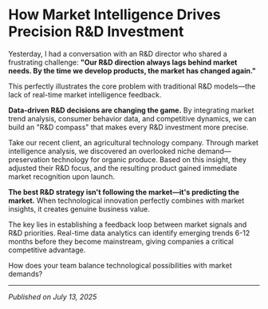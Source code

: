 # How Market Intelligence Drives Precision R&D Investment

Yesterday, I had a conversation with an R&D director who shared a frustrating challenge: **"Our R&D direction always lags behind market needs. By the time we develop products, the market has changed again."**

This perfectly illustrates the core problem with traditional R&D models—the lack of real-time market intelligence feedback.

**Data-driven R&D decisions are changing the game.** By integrating market trend analysis, consumer behavior data, and competitive dynamics, we can build an "R&D compass" that makes every R&D investment more precise.

Take our recent client, an agricultural technology company. Through market intelligence analysis, we discovered an overlooked niche demand—preservation technology for organic produce. Based on this insight, they adjusted their R&D focus, and the resulting product gained immediate market recognition upon launch.

**The best R&D strategy isn't following the market—it's predicting the market.** When technological innovation perfectly combines with market insights, it creates genuine business value.

The key lies in establishing a feedback loop between market signals and R&D priorities. Real-time data analytics can identify emerging trends 6-12 months before they become mainstream, giving companies a critical competitive advantage.

How does your team balance technological possibilities with market demands?

---
*Published on July 13, 2025*
